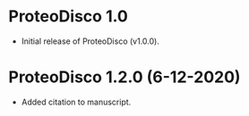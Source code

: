 # ProteoDisco 1.0

* Initial release of ProteoDisco (v1.0.0).

# ProteoDisco 1.2.0 (6-12-2020)

* Added citation to manuscript.
